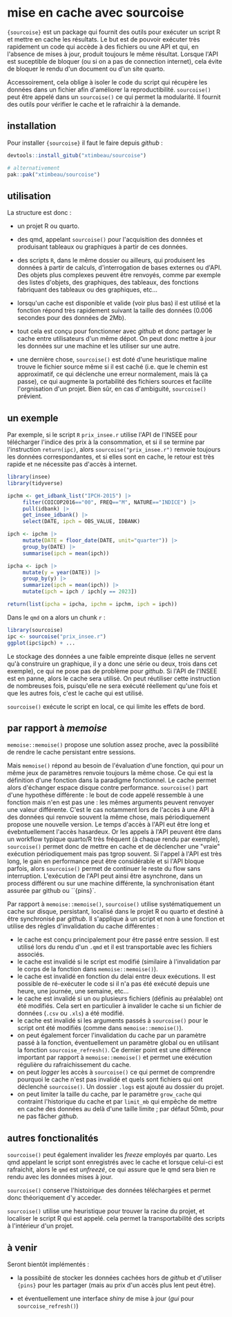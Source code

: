 # mise en cache avec sourcoise

`{sourcoise}` est un package qui fournit des outils pour exécuter un script R et mettre en cache les résultats. Le but est de pouvoir exécuter très rapidement un code qui accède à des fichiers ou une API et qui, en l'absence de mises à jour, produit toujours le même résultat. Lorsque l'API est suceptible de bloquer (ou si on a pas de connection internet), cela évite de bloquer le rendu d'un document ou d'un site quarto.

Accessoirement, cela oblige à isoler le code du script qui récupère les données dans un fichier afin d'améliorer la reproductibilité. `sourcoise()` peut être appelé dans un `sourcoise()` ce qui permet la modularité. Il fournit des outils pour vérifier le cache et le rafraichir à la demande.

## installation

Pour installer `{sourcoise}` il faut le faire depuis *github* :

```r
devtools::install_gitub("xtimbeau/sourcoise")

# alternativement
pak::pak("xtimbeau/sourcoise")
```

## utilisation

La structure est donc :

-   un projet R ou quarto.

-   des qmd, appelant `sourcoise()` pour l'acquisition des données et produisant tableaux ou graphiques à partir de ces données.

-   des scripts `R`, dans le même dossier ou ailleurs, qui produisent les données à partir de calculs, d'interrogation de bases externes ou d'API. Des objets plus complexes peuvent être renvoyés, comme par exemple des listes d'objets, des graphiques, des tableaux, des fonctions fabriquant des tableaux ou des graphiques, etc...

-   lorsqu'un cache est disponible et valide (voir plus bas) il est utilisé et la fonction répond très rapidement suivant la taille des données (0.006 secondes pour des données de 2Mb).

-   tout cela est conçu pour fonctionner avec *github* et donc partager le cache entre utilisateurs d'un même dépot. On peut donc mettre à jour les données sur une machine et les utiliser sur une autre.

-   une dernière chose, `sourcoise()` est doté d'une heuristique maline trouve le fichier source même si il est caché (i.e. que le chemin est approximatif, ce qui déclenche une erreur normalement, mais là ça passe), ce qui augmente la portabilité des fichiers sources et facilite l'orgnisation d'un projet. Bien sûr, en cas d'ambiguité, `sourcoise()` prévient.

## un exemple

Par exemple, si le script `R` `prix_insee.r` utilise l'API de l'INSEE pour télécharger l'indice des prix à la consommation, et si il se termine par l'instruction `return(ipc)`, alors `sourcoise("prix_insee.r")` renvoie toujours les données correspondantes, et si elles sont en cache, le retour est très rapide et ne nécessite pas d'accès à internet.

```r
library(insee)
library(tidyverse)

ipchm <- get_idbank_list("IPCH-2015") |>
     filter(COICOP2016=="00", FREQ=="M", NATURE=="INDICE") |> 
     pull(idbank) |>
     get_insee_idbank() |>
     select(DATE, ipch = OBS_VALUE, IDBANK)

ipch <- ipchm |>
     mutate(DATE = floor_date(DATE, unit="quarter")) |>
     group_by(DATE) |>
     summarise(ipch = mean(ipch))

ipcha <- ipch |> 
     mutate(y = year(DATE)) |> 
     group_by(y) |>
     summarize(ipch = mean(ipch)) |> 
     mutate(ipch = ipch / ipch[y == 2023])

return(list(ipcha = ipcha, ipchm = ipchm, ipch = ipch))

```

Dans le `qmd` on a alors un chunk `r` :

```r
library(sourcoise)
ipc <- sourcoise("prix_insee.r")
ggplot(ipc$ipch) + ...
```

Le stockage des données a une faible empreinte disque (elles ne servent qu'à construire un graphique, il y a donc une série ou deux, trois dans cet exemple), ce qui ne pose pas de problème pour *github*. Si l'API de l'INSEE est en panne, alors le cache sera utilisé. On peut réutiliser cette instruction de nombreuses fois, puisqu'elle ne sera exécuté réellement qu'une fois et que les autres fois, c'est le cache qui est utilisé.

`sourcoise()` exécute le script en local, ce qui limite les effets de bord.

## par rapport à *memoise*

`memoise::memoise()` propose une solution assez proche, avec la possibilité de rendre le cache persistant entre sessions.

Mais `memoise()` répond au besoin de l'évaluation d'une fonction, qui pour un même jeux de paramètres renvoie toujours la même chose. Ce qui est la définition d'une fonction dans la paradigme fonctionnel. Le cache permet alors d'échanger espace disque contre performance. `sourcoise()` part d'une hypothèse différente : le bout de code appelé ressemble à une fonction mais n'en est pas une : les mêmes arguments peuvent renvoyer une valeur différente. C'est le cas notamment lors de l'accès à une API à des données qui renvoie souvent la même chose, mais périodiquement propose une nouvelle version. Le temps d'accès à l'API eut être long et évebntuellement l'accès hasardeux. Or les appels à l'API peuvent être dans un workflow typique quarto/R très fréquent (à chaque rendu par exemple), `sourcoise()` permet donc de mettre en cache et de déclencher une "vraie" exécution périodiquement mais pas tgrop souvent. Si l'appel à l'API est très long, le gain en performance peut être considérable et si l'API bloque parfois, alors `sourcoise()` permet de continuer le reste du flow sans interruption. L'exécution de l'API peut ainsi être asynchrone, dans un process différent ou sur une machine différente, la synchronisation étant assurée par 
github ou ``{pins}`.

Par rapport à `memoise::memoise()`, `sourcoise()` utilise systématiquement un cache sur disque, persistant, localisé dans le projet R ou quarto et destiné à être synchronisé par *github*. Il s'applique à un script et non à une fonction et utilise des règles d'invalidation du cache différentes :

-   le cache est conçu principalement pour être passé entre session. Il est utilisé lors du rendu d'un `.qmd` et il est transportable avec les fichiers associés.
-   le cache est invalidé si le script est modifié (similaire à l'invalidation par le corps de la fonction dans `memoise::memoise()`).
-   le cache est invalidé en fonction du delai entre deux exécutions. Il est possible de ré-exécuter le code si il n'a pas été exécuté depuis une heure, une journée, une semaine, etc...
-   le cache est invalidé si un ou plusieurs fichiers (définis au préalable) ont été modifiés. Cela sert en particulier à invalider le cache si un fichier de données (`.csv` ou `.xls`) a été modifié.
-   le cache est invalidé si les arguments passés à `sourcoise()` pour le script ont été modifiés (comme dans `memoise::memoise()`).
-   on peut également forcer l'invalidation du cache par un paramètre passé à la fonction, éventuellement un paramètre global ou en utilisant la fonction `sourcoise_refresh()`. Ce dernier point est une différence important par rapport à `memoise::memoise()` et permet une exécution régulière du rafraichissement du cache.
-   on peut *logger* les accès à `sourcoise()` ce qui permet de comprendre pourquoi le cache n'est pas invalidé et quels sont fichiers qui ont déclenché `sourcoise()`. Un dossier `.logs` est ajouté au dossier du projet.
-   on peut limiter la taille du cache, par le paramètre `grow_cache` qui contraint l'historique du cache et par `limit_mb` qui empêche de mettre en cache des données au delà d'une taille limite ; par défaut 50mb, pour ne pas fâcher *github*.

## autres fonctionalités

`sourcoise()` peut également invalider les *freeze* employés par quarto. Les qmd appelant le script sont enregistrés avec le cache et lorsque celui-ci est rafraichit, alors le `qmd` est *unfreezé*, ce qui assure que le qmd sera bien re rendu avec les données mises à jour.

`sourcoise()` conserve l'histoirique des données téléchargées et permet donc théoriquement d'y acceder.

`sourcoise()` utilise une heuristique pour trouver la racine du projet, et localiser le script R qui est appelé. cela permet la transportabilité des scripts à l'intérieur d'un projet.

## à venir

Seront bientôt implémentés :

-   la possibiité de stocker les données cachées hors de *github* et d'utiliser `{pins}` pour les partager (mais au prix d'un accès plus lent peut être).

-   et éventuellement une interface *shiny* de mise à jour (*gui* pour `sourcoise_refresh()`)

